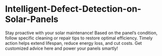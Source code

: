 # Intelligent-Defect-Detection-on-Solar-Panels
Stay proactive with your solar maintenance! Based on the panel’s condition, follow specific cleaning or repair tips to restore optimal efficiency. Timely action helps extend lifespan, reduce energy loss, and cut costs. Get customized advice here and power your panels smartly!
